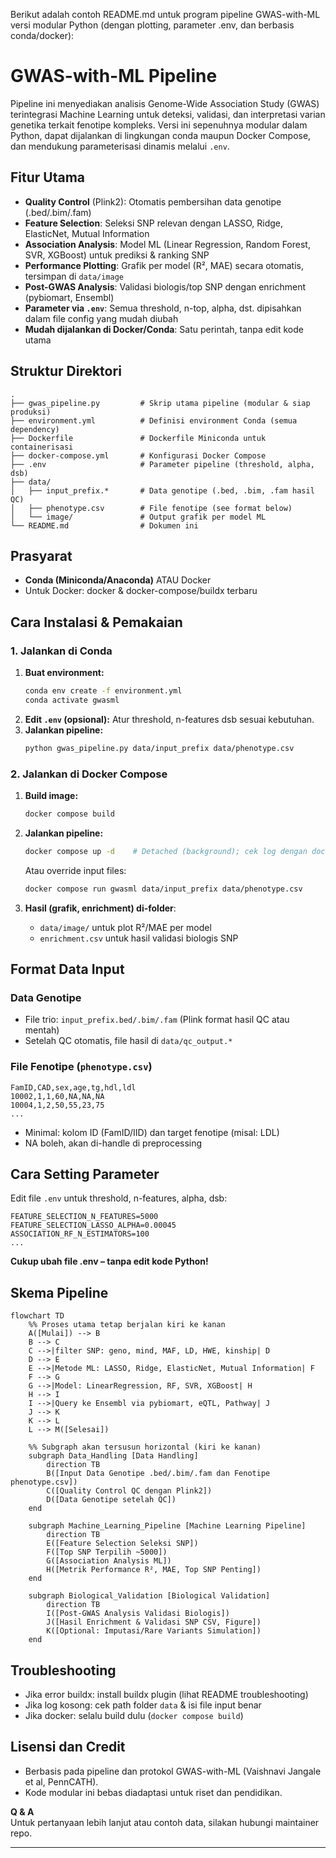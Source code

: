 Berikut adalah contoh README.md untuk program pipeline GWAS-with-ML versi modular Python (dengan plotting, parameter .env, dan berbasis conda/docker):

# GWAS-with-ML Pipeline

Pipeline ini menyediakan analisis Genome-Wide Association Study (GWAS) terintegrasi Machine Learning untuk deteksi, validasi, dan interpretasi varian genetika terkait fenotipe kompleks. Versi ini sepenuhnya modular dalam Python, dapat dijalankan di lingkungan conda maupun Docker Compose, dan mendukung parameterisasi dinamis melalui `.env`.

## Fitur Utama

- **Quality Control** (Plink2): Otomatis pembersihan data genotipe (.bed/.bim/.fam)
- **Feature Selection**: Seleksi SNP relevan dengan LASSO, Ridge, ElasticNet, Mutual Information
- **Association Analysis**: Model ML (Linear Regression, Random Forest, SVR, XGBoost) untuk prediksi & ranking SNP
- **Performance Plotting**: Grafik per model (R², MAE) secara otomatis, tersimpan di `data/image`
- **Post-GWAS Analysis**: Validasi biologis/top SNP dengan enrichment (pybiomart, Ensembl)
- **Parameter via `.env`**: Semua threshold, n-top, alpha, dst. dipisahkan dalam file config yang mudah diubah
- **Mudah dijalankan di Docker/Conda**: Satu perintah, tanpa edit kode utama

## Struktur Direktori

```
.
├── gwas_pipeline.py         # Skrip utama pipeline (modular & siap produksi)
├── environment.yml          # Definisi environment Conda (semua dependency)
├── Dockerfile               # Dockerfile Miniconda untuk containerisasi
├── docker-compose.yml       # Konfigurasi Docker Compose
├── .env                     # Parameter pipeline (threshold, alpha, dsb)
├── data/
│   ├── input_prefix.*       # Data genotipe (.bed, .bim, .fam hasil QC)
│   ├── phenotype.csv        # File fenotipe (see format below)
│   └── image/               # Output grafik per model ML
└── README.md                # Dokumen ini
```

## Prasyarat

- **Conda (Miniconda/Anaconda)** ATAU Docker
- Untuk Docker: docker & docker-compose/buildx terbaru

## Cara Instalasi & Pemakaian

### 1. Jalankan di Conda

1. **Buat environment:**
    ```bash
    conda env create -f environment.yml
    conda activate gwasml
    ```
2. **Edit `.env` (opsional):** Atur threshold, n-features dsb sesuai kebutuhan.
3. **Jalankan pipeline:**
    ```bash
    python gwas_pipeline.py data/input_prefix data/phenotype.csv
    ```

### 2. Jalankan di Docker Compose

1. **Build image:**
    ```bash
    docker compose build
    ```
2. **Jalankan pipeline:**
    ```bash
    docker compose up -d    # Detached (background); cek log dengan docker compose logs -f gwasml
    ```
    Atau override input files:
    ```bash
    docker compose run gwasml data/input_prefix data/phenotype.csv
    ```

3. **Hasil (grafik, enrichment) di-folder**:
    - `data/image/` untuk plot R²/MAE per model
    - `enrichment.csv` untuk hasil validasi biologis SNP

## Format Data Input

### Data Genotipe
- File trio: `input_prefix.bed/.bim/.fam` (Plink format hasil QC atau mentah)
- Setelah QC otomatis, file hasil di `data/qc_output.*`

### File Fenotipe (`phenotype.csv`)
```csv
FamID,CAD,sex,age,tg,hdl,ldl
10002,1,1,60,NA,NA,NA
10004,1,2,50,55,23,75
...
```
- Minimal: kolom ID (FamID/IID) dan target fenotipe (misal: LDL)
- NA boleh, akan di-handle di preprocessing

## Cara Setting Parameter

Edit file `.env` untuk threshold, n-features, alpha, dsb:

```
FEATURE_SELECTION_N_FEATURES=5000
FEATURE_SELECTION_LASSO_ALPHA=0.00045
ASSOCIATION_RF_N_ESTIMATORS=100
...
```
**Cukup ubah file .env – tanpa edit kode Python!**

## Skema Pipeline

```mermaid
flowchart TD
    %% Proses utama tetap berjalan kiri ke kanan
    A([Mulai]) --> B
    B --> C
    C -->|filter SNP: geno, mind, MAF, LD, HWE, kinship| D
    D --> E
    E -->|Metode ML: LASSO, Ridge, ElasticNet, Mutual Information| F
    F --> G
    G -->|Model: LinearRegression, RF, SVR, XGBoost| H
    H --> I
    I -->|Query ke Ensembl via pybiomart, eQTL, Pathway| J
    J --> K
    K --> L
    L --> M([Selesai])

    %% Subgraph akan tersusun horizontal (kiri ke kanan)
    subgraph Data_Handling [Data Handling]
        direction TB
        B([Input Data Genotipe .bed/.bim/.fam dan Fenotipe phenotype.csv])
        C([Quality Control QC dengan Plink2])
        D([Data Genotipe setelah QC])
    end

    subgraph Machine_Learning_Pipeline [Machine Learning Pipeline]
        direction TB
        E([Feature Selection Seleksi SNP])
        F([Top SNP Terpilih ~5000])
        G([Association Analysis ML])
        H([Metrik Performance R², MAE, Top SNP Penting])
    end

    subgraph Biological_Validation [Biological Validation]
        direction TB
        I([Post-GWAS Analysis Validasi Biologis])
        J([Hasil Enrichment & Validasi SNP CSV, Figure])
        K([Optional: Imputasi/Rare Variants Simulation])
    end

```

## Troubleshooting

- Jika error buildx: install buildx plugin (lihat README troubleshooting)
- Jika log kosong: cek path folder `data` & isi file input benar
- Jika docker: selalu build dulu (`docker compose build`)

## Lisensi dan Credit

- Berbasis pada pipeline dan protokol GWAS-with-ML (Vaishnavi Jangale et al, PennCATH).
- Kode modular ini bebas diadaptasi untuk riset dan pendidikan.

**Q & A**  
Untuk pertanyaan lebih lanjut atau contoh data, silakan hubungi maintainer repo.

---